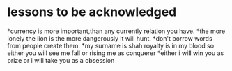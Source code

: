 # lessons to be acknowledged 
*currency is more important,than any currently relation you have.
*the more lonely the lion is the  more dangerously it will hunt.
*don't borrow words from people create them.
*my surname is shah royalty is in my blood so either you will see me fall or rising me as conquerer 
*either i will win you as prize or i will take you as a obsession 

